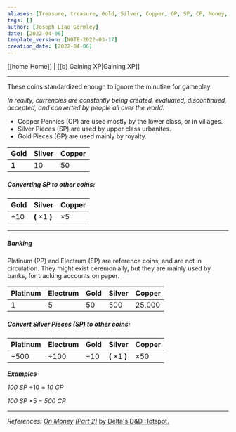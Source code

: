 ```yaml
---
aliases: [Treasure, treasure, Gold, Silver, Copper, GP, SP, CP, Money, Economy]
tags: []
author: [Joseph Liao Gormley]
date: [2022-04-06]
template_version: [NOTE-2022-03-17]
creation_date: [2022-04-06]
---
```

[[home|Home]] | [[b) Gaining XP|Gaining XP]]
___
These coins standardized enough to ignore the minutiae for gameplay.

*In reality, currencies are constantly being created, evaluated, discontinued, accepted, and converted by people all over the world.*

- Copper Pennies (CP) are used mostly by the lower class, or in villages.
- Silver Pieces (SP) are used by upper class urbanites. 
- Gold Pieces (GP) are used mainly by royalty.

| Gold  | Silver | Copper |
|:----- |:------ |:------ |
| **1** | 10     | 50     |

##### Converting SP to other coins:
| Gold      | Silver                 | Copper     |
|:--------- |:---------------------- |:---------- |
| $\div 10$ | **(** $\times 1$ **)** | $\times 5$ |

___
##### Banking
Platinum (PP) and Electrum (EP) are reference coins, and are not in circulation. They might exist ceremonially, but they are mainly used by banks, for tracking accounts on paper.

| Platinum | Electrum | Gold | Silver | Copper |
|:-------- |:-------- |:---- |:------ |:------ |
| 1        | 5        | 50   | 500    | 25,000 |

##### Convert Silver Pieces (SP) to other coins:
| Platinum   | Electrum   | Gold      | Silver                 | Copper      |
|:---------- |:---------- |:--------- |:---------------------- |:----------- |
| $\div 500$ | $\div 100$ | $\div 10$ | **(** $\times 1$ **)** | $\times 50$ |

***Examples***

*100 SP* $\div 10$ = *10 GP*

*100 SP* $\times 5$ = *500 CP*

___
*References:* [*On Money*](https://deltasdnd.blogspot.com/2010/03/on-money.html) [*(Part 2)*](https://deltasdnd.blogspot.com/2010/05/money-results.html) [by Delta's D&D Hotspot.](https://deltasdnd.blogspot.com/2010/03/on-money.html)
